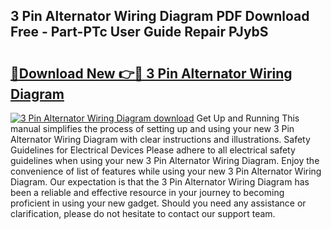 ## 3 Pin Alternator Wiring Diagram PDF Download Free - Part-PTc User Guide Repair PJybS

# <h2><a href="http://dfr4vy.blite.top/?on=3+Pin+Alternator+Wiring+Diagram">🔗Download New 👉🔴 3 Pin Alternator Wiring Diagram</a></h2>

[![3 Pin Alternator Wiring Diagram download](https://i.imgur.com/lujVjoI.png)](http://dfr4vy.blite.top/?on=3+Pin+Alternator+Wiring+Diagram)
Get Up and Running This manual simplifies the process of setting up and using your new 3 Pin Alternator Wiring Diagram with clear instructions and illustrations. Safety Guidelines for Electrical Devices Please adhere to all electrical safety guidelines when using your new 3 Pin Alternator Wiring Diagram. Enjoy the convenience of list of features while using your new 3 Pin Alternator Wiring Diagram. Our expectation is that the 3 Pin Alternator Wiring Diagram has been a reliable and effective resource in your journey to becoming proficient in using your new gadget. Should you need any assistance or clarification, please do not hesitate to contact our support team.
